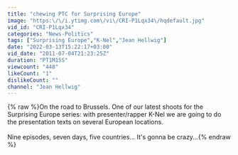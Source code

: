 ```yaml
---
title: "chewing PTC for Surprising Europe"
image: "https:\/\/i.ytimg.com\/vi\/CRI-P1Lqx34\/hqdefault.jpg"
vid_id: "CRI-P1Lqx34"
categories: "News-Politics"
tags: ["Surprising Europe","K-Nel","Jean Hellwig"]
date: "2022-03-13T15:22:17+03:00"
vid_date: "2011-07-04T21:23:25Z"
duration: "PT1M15S"
viewcount: "448"
likeCount: "1"
dislikeCount: ""
channel: "Jean Hellwig"
---
```

{% raw %}On the road to Brussels. One of our latest shoots for the Surprising Europe series: with presenter/rapper K-Nel we are going to do the presentation texts on several European locations.<br /><br />Nine episodes, seven days, five countries... It's gonna be crazy...{% endraw %}
